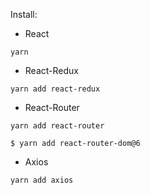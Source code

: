 
Install:
- React

```
yarn
```
- React-Redux

```
yarn add react-redux
```

- React-Router

```
yarn add react-router
```

```
$ yarn add react-router-dom@6
```

- Axios

```
yarn add axios
```